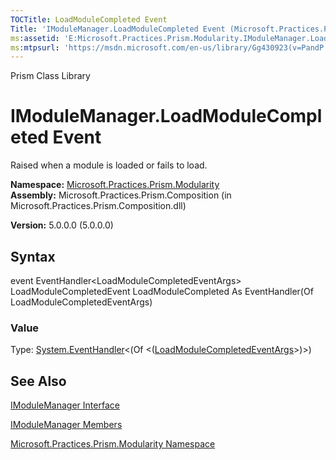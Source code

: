```yaml
---
TOCTitle: LoadModuleCompleted Event
Title: 'IModuleManager.LoadModuleCompleted Event (Microsoft.Practices.Prism.Modularity)'
ms:assetid: 'E:Microsoft.Practices.Prism.Modularity.IModuleManager.LoadModuleCompleted'
ms:mtpsurl: 'https://msdn.microsoft.com/en-us/library/Gg430923(v=PandP.50)'
---
```


Prism Class Library

IModuleManager.LoadModuleCompleted Event
============================================

Raised when a module is loaded or fails to load.

**Namespace:** [Microsoft.Practices.Prism.Modularity](https://msdn.microsoft.com/library/microsoft.practices.prism.modularity)
**Assembly:** Microsoft.Practices.Prism.Composition (in Microsoft.Practices.Prism.Composition.dll)

**Version:** 5.0.0.0 (5.0.0.0)

## Syntax


event EventHandler&lt;LoadModuleCompletedEventArgs&gt; LoadModuleCompletedEvent LoadModuleCompleted As EventHandler(Of LoadModuleCompletedEventArgs)
### Value

Type: [System.EventHandler](http://msdn.microsoft.com/en-us/library/db0etb8x)&lt;(Of &lt;([LoadModuleCompletedEventArgs](https://msdn.microsoft.com/library/microsoft.practices.prism.modularity.loadmodulecompletedeventargs)&gt;)&gt;)

See Also
--------


[IModuleManager Interface](https://msdn.microsoft.com/library/microsoft.practices.prism.modularity.imodulemanager)

[IModuleManager Members](https://msdn.microsoft.com/allmembers.t:microsoft.practices.prism.modularity.imodulemanager)

[Microsoft.Practices.Prism.Modularity Namespace](https://msdn.microsoft.com/library/microsoft.practices.prism.modularity)
